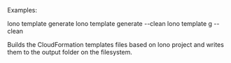 Examples:

  lono template generate
  lono template generate --clean
  lono template g --clean

Builds the CloudFormation templates files based on lono project and writes them to the output folder on the filesystem.

